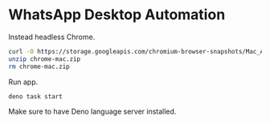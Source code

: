 # WhatsApp Desktop Automation

Instead headless Chrome.

```bash
curl -O https://storage.googleapis.com/chromium-browser-snapshots/Mac_Arm/1095492/chrome-mac.zip
unzip chrome-mac.zip
rm chrome-mac.zip
```

Run app.

```bash
deno task start
```

Make sure to have Deno language server installed.
